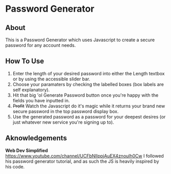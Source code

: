 # Password Generator
## About
This is a Password Generator which uses Javascript to create a secure password for any account needs.
## How To Use
1. Enter the length of your desired password into either the Length textbox or by using the accessible slider bar.
2. Choose your paramaters by checking the labelled boxes (box labels are self explanatory).
3. Hit that big 'ol Generate Password button once you're happy with the fields you have inputted in.
4. ~~Profit~~ Watch the Javascript do it's magic while it returns your brand new secure password in the top password display box.
5. Use the generated password as a password for your deepest desires (or just whatever new service you're signing up to).
## Aknowledgements
__Web Dev Simplified__ https://www.youtube.com/channel/UCFbNIlppjAuEX4znoulh0Cw I followed his password generator tutorial, and as such the JS is heavily inspired by his code.